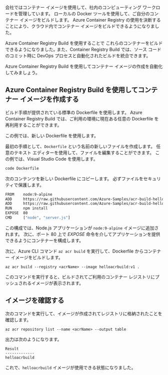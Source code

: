 会社ではコンテナー イメージを使用して、社内のコンピューティング ワークロードを管理しています。 ローカルの Docker ツールを使用して、ご自分のコンテナー イメージをビルドします。 Azure Container Registry の使用を決断することにより、クラウド内でコンテナー イメージをビルドできるようになりました。 

Azure Container Registry Build を使用することで これらのコンテナーをビルドできるようになりました｡ また、Container Registry Build では、ソース コードのコミット時に DevOps プロセスと自動化されたビルドを統合できます。

Azure Container Registry Build を使用してコンテナー イメージの作成を自動化してみましょう。

## <a name="create-a-container-image-with-azure-container-registry-build"></a>Azure Container Registry Build を使用してコンテナー イメージを作成する

ビルド手順が提供されている標準の Dockerfile を使用します。 Azure Container Registry Build では、ご利用の環境に現在ある任意の Dockerfile を再利用することができます。

この例では、新しい Dockerfile を使用します。 

最初の手順として、`Dockerfile` という名前の新しいファイルを作成します。 任意のテキスト エディターを使用して、ファイルを編集することができます。 この例では、Visual Studio Code を使用します。

```bash
code Dockerfile
```

次のコンテンツを新しい Dockerfile にコピーします。 必ずファイルをセキュリティで保護します。 

```bash
FROM    node:9-alpine
ADD     https://raw.githubusercontent.com/Azure-Samples/acr-build-helloworld-node/master/package.json /
ADD     https://raw.githubusercontent.com/Azure-Samples/acr-build-helloworld-node/master/server.js /
RUN     npm install
EXPOSE  80
CMD     ["node", "server.js"]
```

この構成では、Node.js アプリケーションが `node:9-alpine` イメージに追加されます。 次に、ポート 80 上で *EXPOSE* 命令を介してアプリケーションを提供できるようにコンテナーを構成します。

次に、Azure CLI コマンド `az acr build` を実行して、Dockerfile からコンテナー イメージをビルドします。

```azurecli
az acr build --registry <acrName> --image helloacrbuild:v1 .
```

このコマンドを実行すると、ビルドされてご利用のコンテナー レジストリにプッシュされるイメージが表示されます。

## <a name="verify-the-image"></a>イメージを確認する

次のコマンドを実行して、イメージが作成されてレジストリに格納されたことを確認します。

```azurecli
az acr repository list --name <acrName> --output table
```

出力は次のようになります。

```console
Result
-------------
helloacrbuild
```

これで、`helloacrbuild` イメージが使用できる状態になりました。
